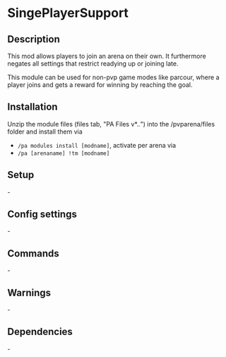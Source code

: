 # SingePlayerSupport

## Description

This mod allows players to join an arena on their own. It furthermore negates all settings that restrict readying up or joining late.

This module can be used for non-pvp game modes like parcour, where a player joins and gets a reward for winning by reaching the goal.

## Installation

Unzip the module files (files tab, "PA Files v*.*.*") into the /pvparena/files folder and install them via

- `/pa modules install [modname]`, activate per arena via
- `/pa [arenaname] !tm [modname]`

## Setup

\-

## Config settings

\-

## Commands

\-

## Warnings

\-

## Dependencies

\-
